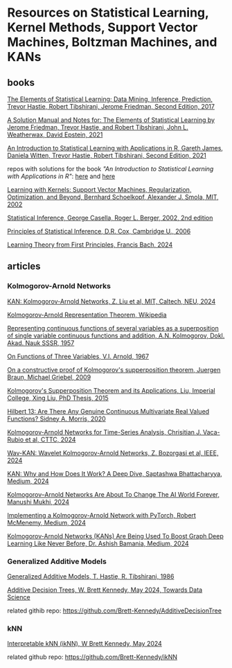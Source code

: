 # Resources on Statistical Learning, Kernel Methods, Support Vector Machines, Boltzman Machines, and KANs

## books

[The Elements of Statistical Learning; Data Mining, Inference, Prediction, Trevor Hastie, Robert Tibshirani, Jerome Friedman, Second Edition, 2017](https://github.com/dimitarpg13/statistical_learning_and_kernel_methods/blob/main/literature/books/EelementsOfStatisticalLearning_print12.pdf)

[A Solution Manual and Notes for: The Elements of Statistical Learning by Jerome Friedman, Trevor Hastie, and Robert Tibshirani, John L. Weatherwax, David Epstein, 2021](https://github.com/dimitarpg13/statistical_learning_and_kernel_methods/blob/main/literature/books/Weatherwax_Epstein_Hastie_Solution_Manual.pdf)

[An Introduction to Statistical Learning with Applications in R, Gareth James, Daniela Witten, Trevor Hastie, Robert Tibshirani, Second Edition, 2021](https://github.com/dimitarpg13/statistical_learning_and_kernel_methods/blob/main/literature/books/ISLRv2_website.pdf)

repos with solutions for the book _"An Introduction to Statistical Learning with Applications in R"_: [here](https://github.com/danhalligan/ISLRv2-solutions) and [here](https://github.com/asadoughi/stat-learning/)

[Learning with Kernels: Support Vector Machines, Regularization, Optimization, and Beyond, Bernhard Schoelkopf, Alexander J. Smola, MIT, 2002](https://github.com/dimitarpg13/statistical_learning_and_kernel_methods/blob/main/literature/books/scholkopf2002learning_with_kernels.pdf)

[Statistical Inference, George Casella, Roger L. Berger, 2002, 2nd edition](https://github.com/dimitarpg13/statistical_learning_and_kernel_methods/blob/main/literature/books/Statistical_Inference_Casella-Berger_2002.pdf)

[Principles of Statistical Inference, D.R. Cox, Cambridge U., 2006](https://github.com/dimitarpg13/statistical_learning_and_kernel_methods/blob/main/literature/books/principlesofstatisticalinference_cox_2006.pdf)

[Learning Theory from First Principles, Francis Bach, 2024](https://github.com/dimitarpg13/statistical_learning_and_kernel_methods/blob/main/literature/books/Learning_Theory_from_First_Principles_Bach_2024.pdf)

## articles

### Kolmogorov-Arnold Networks
[KAN: Kolmogorov-Arnold Networks, Z. Liu et al, MIT, Caltech, NEU, 2024](https://github.com/dimitarpg13/statistical_learning_and_kernel_methods/blob/main/literature/articles/KAN/KAN-Kolmogorov%E2%80%93Arnold_Networks_Liu_2024.pdf)

[Kolmogorov-Arnold Representation Theorem, Wikipedia](https://en.wikipedia.org/wiki/Kolmogorov%E2%80%93Arnold_representation_theorem)

[Representing continuous functions of several variables as a superposition of single variable continuous functions and addition, A.N. Kolmogorov, Dokl. Akad. Nauk SSSR, 1957](https://github.com/dimitarpg13/statistical_learning_and_kernel_methods/blob/main/literature/articles/KAN/Representing_continuous_functions_of_several_variables_as_a_superposition_of_single_variate_continuous_functions_and_addition_Kolmogorov_1957.pdf)

[On Functions of Three Variables, V.I. Arnold, 1967](https://github.com/dimitarpg13/statistical_learning_and_kernel_methods/blob/main/literature/articles/KAN/On_Functions_of_Three_Vairables_Arnold57.pdf)

[On a constructive proof of Kolmogorov's supperposition theorem, Juergen Braun, Michael Griebel, 2009](https://github.com/dimitarpg13/statistical_learning_and_kernel_methods/blob/main/literature/articles/KAN/On_a_constructive_proof_of_Kolmogorov_superposition_theorem_Braun_2009.pdf)

[Kolmogorov's Supperposition Theorem and its Applications, Liu, Imperial College, Xing Liu, PhD Thesis, 2015](https://github.com/dimitarpg13/statistical_learning_and_kernel_methods/blob/main/literature/articles/KAN/Kolmogorov_Superposition_Theorem_and_Its_Applications_Liu_ImperialCollege_PhD_thesis_2015.pdf)

[Hilbert 13: Are There Any Genuine Continuous Multivariate Real Valued Functions? Sidney A. Morris, 2020](https://github.com/dimitarpg13/statistical_learning_and_kernel_methods/blob/main/literature/articles/KAN/Hilbert_13-Are_There_Any_Genuine_Continuous_Multivariate_Real-Valued_Functions_Morris_2020%3F.pdf)

[Kolmogorov-Arnold Networks for Time-Series Analysis, Chrisitian J. Vaca-Rubio et al, CTTC, 2024](https://github.com/dimitarpg13/statistical_learning_and_kernel_methods/blob/main/literature/articles/KAN/Kolmogorov-Arnold_Networks_for_Time_Series_Analysis_Vaca-Rubio_2024.pdf)

[Wav-KAN: Wavelet Kolmogorov-Arnold Networks, Z. Bozorgasi et al, IEEE, 2024](https://github.com/dimitarpg13/statistical_learning_and_kernel_methods/blob/main/literature/articles/KAN/Wav-KAN-Wavelet_Kolmogorov-Arnold_Networks_Bozorgasi_2024.pdf)

[KAN: Why and How Does It Work? A Deep Dive, Saptashwa Bhattacharyya, Medium, 2024](https://towardsdatascience.com/kan-why-and-how-does-it-work-a-deep-dive-1adab4837fa3)

[Kolmogorov–Arnold Networks Are About To Change The AI World Forever, Manushi Mukhi, 2024](https://medium.com/accredian/kolmogorov-arnold-networks-kan-are-about-to-change-the-ai-world-forever-687f6d0b4d93)

[Implementing a Kolmogorov-Arnold Network with PyTorch, Robert McMenemy, Medium, 2024](https://rabmcmenemy.medium.com/implementing-a-kolmogorov-arnold-network-with-pytorch-5409ce803fab)

[Kolmogorov-Arnold Networks (KANs) Are Being Used To Boost Graph Deep Learning Like Never Before, Dr. Ashish Bamania, Medium, 2024](https://levelup.gitconnected.com/kolmogorov-arnold-networks-kans-are-being-used-to-boost-graph-deep-learning-like-never-before-2d39fec7dfc3)

### Generalized Additive Models

[Generalized Additive Models, T. Hastie, R. Tibshirani, 1986](https://github.com/dimitarpg13/statistical_learning_and_kernel_methods/blob/main/literature/articles/additive_models/Generalized_Additive_Models_Hastie_1986.pdf)

[Additive Decision Trees, W. Brett Kennedy, May 2024, Towards Data Science](https://towardsdatascience.com/additive-decision-trees-85f2feda2223)

related githib repo: https://github.com/Brett-Kennedy/AdditiveDecisionTree

### kNN

[Interpretable kNN (ikNN), W Brett Kennedy, May 2024](https://towardsdatascience.com/interpretable-knn-iknn-33d38402b8fc)

related github repo: https://github.com/Brett-Kennedy/ikNN 
